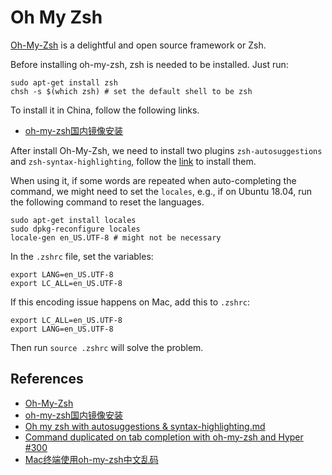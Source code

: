 # Oh My Zsh

[Oh-My-Zsh](https://ohmyz.sh/) is a delightful and open source framework or Zsh.

Before installing oh-my-zsh, zsh is needed to be installed. Just run:

```shell
sudo apt-get install zsh
chsh -s $(which zsh) # set the default shell to be zsh
```

To install it in China, follow the following links.

- [oh-my-zsh国内镜像安装](https://igmainc.github.io/2021/04/17/oh-my-zsh%E5%9B%BD%E5%86%85%E9%95%9C%E5%83%8F%E5%AE%89%E8%A3%85.html)

After install Oh-My-Zsh, we need to install two plugins `zsh-autosuggestions` and `zsh-syntax-highlighting`, follow the [link](https://gist.github.com/dogrocker/1efb8fd9427779c827058f873b94df95) to install them.

When using it, if some words are repeated when auto-completing the command, we might need to set the `locales`, e.g., if on Ubuntu 18.04, run the following command to reset the languages.

```shell
sudo apt-get install locales
sudo dpkg-reconfigure locales
locale-gen en_US.UTF-8 # might not be necessary
```

In the `.zshrc`  file, set the variables:

```shell
export LANG=en_US.UTF-8
export LC_ALL=en_US.UTF-8
```

If this encoding issue happens on Mac, add this to `.zshrc`:

```shell
export LC_ALL=en_US.UTF-8
export LANG=en_US.UTF-8
```

Then run `source .zshrc` will solve the problem.

## References

- [Oh-My-Zsh](https://ohmyz.sh/)
- [oh-my-zsh国内镜像安装](https://igmainc.github.io/2021/04/17/oh-my-zsh%E5%9B%BD%E5%86%85%E9%95%9C%E5%83%8F%E5%AE%89%E8%A3%85.html)
- [Oh my zsh with autosuggestions & syntax-highlighting.md](https://gist.github.com/dogrocker/1efb8fd9427779c827058f873b94df95)
- [Command duplicated on tab completion with oh-my-zsh and Hyper #300](https://github.com/sindresorhus/pure/issues/300)
- [Mac终端使用oh-my-zsh中文乱码](https://blog.csdn.net/weixin_44649870/article/details/104423570)